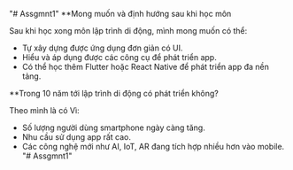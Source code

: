 "# Assgmnt1" 
**Mong muốn và định hướng sau khi học môn

Sau khi học xong môn lập trình di động, mình mong muốn có thể:
- Tự xây dựng được ứng dụng đơn giản có UI.
- Hiểu và áp dụng được các công cụ để phát triển app.
- Có thể học thêm Flutter hoặc React Native để phát triển app đa nền tảng.

**Trong 10 năm tới lập trình di động có phát triển không?

Theo mình là có Vì:
- Số lượng người dùng smartphone ngày càng tăng.
- Nhu cầu sử dụng app rất cao.
- Các công nghệ mới như AI, IoT, AR đang tích hợp nhiều hơn vào mobile.
"# Assgmnt1" 
